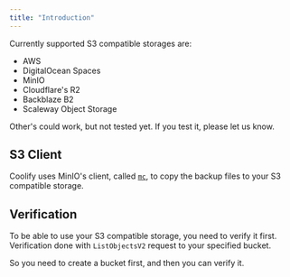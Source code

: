 ```yaml
---
title: "Introduction"
---
```


Currently supported S3 compatible storages are:

- AWS
- DigitalOcean Spaces
- MinIO
- Cloudflare's R2
- Backblaze B2
- Scaleway Object Storage

Other's could work, but not tested yet. If you test it, please let us know.

## S3 Client

Coolify uses MinIO's client, called [`mc`](https://min.io/docs/minio/linux/reference/minio-mc.html), to copy the backup files to your S3 compatible storage.

## Verification

To be able to use your S3 compatible storage, you need to verify it first. Verification done with `ListObjectsV2` request to your specified bucket.

So you need to create a bucket first, and then you can verify it.

